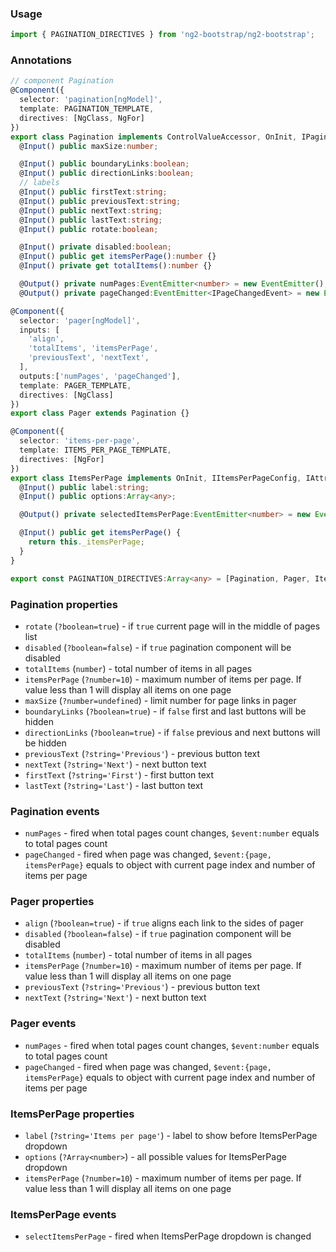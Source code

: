 ### Usage
```typescript
import { PAGINATION_DIRECTIVES } from 'ng2-bootstrap/ng2-bootstrap';
```

### Annotations
```typescript
// component Pagination
@Component({
  selector: 'pagination[ngModel]',
  template: PAGINATION_TEMPLATE,
  directives: [NgClass, NgFor]
})
export class Pagination implements ControlValueAccessor, OnInit, IPaginationConfig, IAttribute {
  @Input() public maxSize:number;

  @Input() public boundaryLinks:boolean;
  @Input() public directionLinks:boolean;
  // labels
  @Input() public firstText:string;
  @Input() public previousText:string;
  @Input() public nextText:string;
  @Input() public lastText:string;
  @Input() public rotate:boolean;

  @Input() private disabled:boolean;
  @Input() public get itemsPerPage():number {}
  @Input() private get totalItems():number {}

  @Output() private numPages:EventEmitter<number> = new EventEmitter();
  @Output() private pageChanged:EventEmitter<IPageChangedEvent> = new EventEmitter();

@Component({
  selector: 'pager[ngModel]',
  inputs: [
    'align',
    'totalItems', 'itemsPerPage',
    'previousText', 'nextText',
  ],
  outputs:['numPages', 'pageChanged'],
  template: PAGER_TEMPLATE,
  directives: [NgClass]
})
export class Pager extends Pagination {}

@Component({
  selector: 'items-per-page',
  template: ITEMS_PER_PAGE_TEMPLATE,
  directives: [NgFor]
})
export class ItemsPerPage implements OnInit, IItemsPerPageConfig, IAttribute {
  @Input() public label:string;
  @Input() public options:Array<any>;

  @Output() private selectedItemsPerPage:EventEmitter<number> = new EventEmitter();

  @Input() public get itemsPerPage() {
    return this._itemsPerPage;
  }
}

export const PAGINATION_DIRECTIVES:Array<any> = [Pagination, Pager, ItemsPerPage];
```

### Pagination properties
  - `rotate` (`?boolean=true`) - if `true` current page will in the middle of pages list
  - `disabled` (`?boolean=false`) - if `true` pagination component will be disabled
  - `totalItems` (`number`) - total number of items in all pages
  - `itemsPerPage` (`?number=10`) - maximum number of items per page. If value less than 1 will display all items on one page
  - `maxSize` (`?number=undefined`) - limit number for page links in pager
  - `boundaryLinks` (`?boolean=true`) - if `false` first and last buttons will be hidden
  - `directionLinks` (`?boolean=true`) - if `false` previous and next buttons will be hidden
  - `previousText` (`?string='Previous'`) - previous button text
  - `nextText` (`?string='Next'`) - next button text
  - `firstText` (`?string='First'`) - first button text
  - `lastText` (`?string='Last'`) - last button text

### Pagination events
  - `numPages` - fired when total pages count changes, `$event:number` equals to total pages count
  - `pageChanged` - fired when page was changed, `$event:{page, itemsPerPage}` equals to object with current page index and number of items per page

### Pager properties
  - `align` (`?boolean=true`) - if `true` aligns each link to the sides of pager
  - `disabled` (`?boolean=false`) - if `true` pagination component will be disabled
  - `totalItems` (`number`) - total number of items in all pages
  - `itemsPerPage` (`?number=10`) - maximum number of items per page. If value less than 1 will display all items on one page
  - `previousText` (`?string='Previous'`) - previous button text
  - `nextText` (`?string='Next'`) - next button text

### Pager events
  - `numPages` - fired when total pages count changes, `$event:number` equals to total pages count
  - `pageChanged` - fired when page was changed, `$event:{page, itemsPerPage}` equals to object with current page index and number of items per page

### ItemsPerPage properties
  - `label` (`?string='Items per page'`) - label to show before ItemsPerPage dropdown
  - `options` (`?Array<number>`) - all possible values for ItemsPerPage dropdown
  - `itemsPerPage` (`?number=10`) - maximum number of items per page. If value less than 1 will display all items on one page

### ItemsPerPage events
  - `selectItemsPerPage` - fired when ItemsPerPage dropdown is changed

